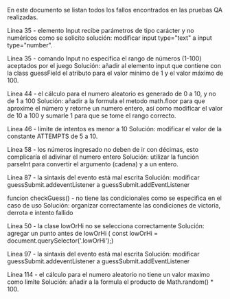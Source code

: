 En este documento se listan todos los fallos encontrados en las pruebas QA realizadas.

Línea 35 - elemento Input recibe parámetros de tipo carácter y no numéricos como se solicito
solución: modificar input type="text" a input type="number".

Línea 35 - comando Input no especifica el rango de números (1-100) aceptados por el juego
Solución: añadir al elemento input que contiene con la class guessField el atributo para el valor mínimo de 1 y el valor máximo de 100.

Línea 44 - el cálculo para el numero aleatorio es generado de 0 a 10, y no de 1 a 100
Solución: añadir a la formula el metodo math.floor para que aproxime el número y retorne un numero entero, así como modificar el valor de 10 a 100 y sumarle 1 para que se tome el rango correcto.

Línea 46 - límite de intentos es menor a 10
Solución: modificar el valor de la constante ATTEMPTS de 5 a 10.

Línea 58 - los números ingresado no deben de ir con décimas, esto complicaría el adivinar el numero entero
Solución: utilizar la función parseInt para convertir el argumento (cadena) y a un entero.

Línea 87 - la sintaxis del evento está mal escrita
Solución: modificar guessSubmit.addeventListener a guessSubmit.addEventListener

funcion checkGuess() - no tiene las condicionales como se especifica en el caso de uso
Solución: organizar correctamente las condiciones de victoria, derrota e intento fallido

Línea 50 - la clase lowOrHi no se selecciona correctamente
Solución: agregar un punto antes de lowOrHi ( const lowOrHi = document.querySelector('.lowOrHi');)

Línea 97 - la sintaxis del evento está mal escrita
Solución: modificar guessSubmit.addeventListener a guessSubmit.addEventListener

Línea 114 - el cálculo para el numero aleatorio no tiene un valor maximo como limite
Solución: añadir a la formula el producto de Math.random() * 100.